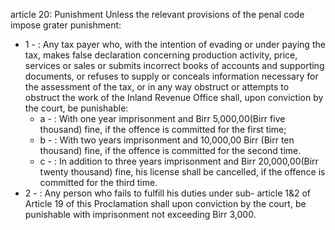 article 20: Punishment
Unless the relevant provisions of the penal code impose grater punishment: 
<ul>
			<li>1 - : Any tax payer who, with the intention of evading or under paying the tax, makes false declaration concerning production activity, price, services or sales or submits incorrect books of accounts and supporting documents, or refuses to supply or conceals information necessary for the assessment of the tax, or in any way obstruct or attempts to obstruct the work of the Inland Revenue Office shall, upon conviction by the court, be punishable: <ul>
						<li>a - : With one year imprisonment and Birr 5,000,00(Birr five thousand) fine, if the offence is committed for the first time; <ul>
						</ul></li>						<li>b - : With two years imprisonment and 10,000,00 Birr (Birr ten thousand) fine, if the offence is committed for the second time. <ul>
						</ul></li>						<li>c - : In addition to three years imprisonment and Birr 20,000,00(Birr twenty thousand) fine, his license shall be cancelled, if the offence is committed for the third time. <ul>
						</ul></li>			</ul></li>			<li>2 - : Any person who fails to fulfill his duties under sub- article 1&amp;2 of Article 19 of this Proclamation shall upon conviction by the court, be punishable with imprisonment not exceeding Birr 3,000.<ul>
			</ul></li></ul>